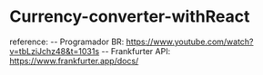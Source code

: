 # Currency-converter-withReact

reference: 
-- Programador BR: https://www.youtube.com/watch?v=tbLziJchz48&t=1031s
-- Frankfurter API: https://www.frankfurter.app/docs/
